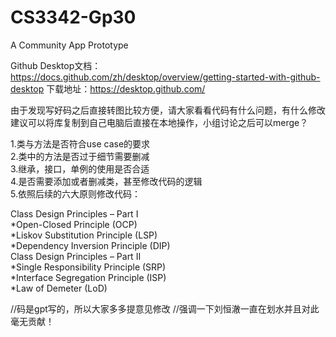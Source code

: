 # CS3342-Gp30
A Community App Prototype


Github Desktop文档：https://docs.github.com/zh/desktop/overview/getting-started-with-github-desktop
下载地址：https://desktop.github.com/

由于发现写好码之后直接转图比较方便，请大家看看代码有什么问题，有什么修改建议可以将库复制到自己电脑后直接在本地操作，小组讨论之后可以merge？  

1.类与方法是否符合use case的要求  
2.类中的方法是否过于细节需要删减  
3.继承，接口，单例的使用是否合适  
4.是否需要添加或者删减类，甚至修改代码的逻辑  
5.依照后续的六大原则修改代码：

Class Design Principles – Part I  
*Open-Closed Principle (OCP)  
*Liskov Substitution Principle (LSP)  
*Dependency Inversion Principle (DIP)  
Class Design Principles – Part II  
*Single Responsibility Principle (SRP)  
*Interface Segregation Principle (ISP)  
*Law of Demeter (LoD)  



//码是gpt写的，所以大家多多提意见修改
//强调一下刘恒澈一直在划水并且对此毫无贡献！
